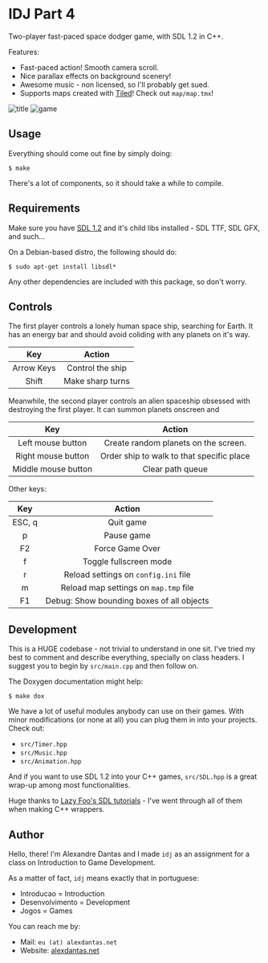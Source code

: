 # IDJ Part 4

Two-player fast-paced space dodger game, with SDL 1.2 in C++.

Features:

* Fast-paced action! Smooth camera scroll.
* Nice parallax effects on background scenery!
* Awesome music - non licensed, so I'll probably get sued.
* Supports maps created with [Tiled][tiled]! Check out `map/map.tmx`!

![title](http://www.alexdantas.net/projects/idj-part-4/screenshots/title.png)
![game](http://www.alexdantas.net/projects/idj-part-4/screenshots/game.png)

## Usage

Everything should come out fine by simply doing:

    $ make

There's a lot of components, so it should take a while to compile.

## Requirements

Make sure you have [SDL 1.2][sdl] and it's child libs installed -
SDL TTF, SDL GFX, and such...

On a Debian-based distro, the following should do:

    $ sudo apt-get install libsdl*

Any other dependencies are included with this package, so don't
worry.

## Controls

The first player controls a lonely human space ship, searching for Earth.
It has an energy bar and should avoid coliding with any planets on it's way.

| Key        | Action           |
| :--------: | :--------------: |
| Arrow Keys | Control the ship |
| Shift      | Make sharp turns |

Meanwhile, the second player controls an alien spaceship obsessed with
destroying the first player. It can summon planets onscreen and

| Key                 | Action                                    |
| :-----------------: | :---------------------------------------: |
| Left mouse button   | Create random planets on the screen.      |
| Right mouse button  | Order ship to walk to that specific place |
| Middle mouse button | Clear path queue                          |

Other keys:

| Key                | Action                                    |
| :----------------: | :---------------------------------------: |
| ESC, q             | Quit game |
| p                  | Pause game |
| F2                 | Force Game Over |
| f                  | Toggle fullscreen mode |
| r                  | Reload settings on `config.ini` file |
| m                  | Reload map settings on `map.tmp` file |
| F1                 | Debug: Show bounding boxes of all objects |

## Development

This is a HUGE codebase - not trivial to understand in one sit.
I've tried my best to comment and describe everything, specially
on class headers.
I suggest you to begin by `src/main.cpp` and then follow on.

The Doxygen documentation might help:

    $ make dox

We have a lot of useful modules anybody can use on their games.
With minor modifications (or none at all) you can plug them in
into your projects. Check out:

* `src/Timer.hpp`
* `src/Music.hpp`
* `src/Animation.hpp`

And if you want to use SDL 1.2 into your C++ games, `src/SDL.hpp`
is a great wrap-up among most functionalities.

Huge thanks to [Lazy Foo's SDL tutorials][lazyfoo] - I've went
through all of them when making C++ wrappers.

## Author

Hello, there! I'm Alexandre Dantas and I made `idj` as an assignment for a class
on Introduction to Game Development.

As a matter of fact, `idj` means exactly that in portuguese:

* Introducao = Introduction
* Desenvolvimento = Development
* Jogos = Games

You can reach me by:

* Mail: `eu (at) alexdantas.net`
* Website: [alexdantas.net](http://alexdantas.net)

[sdl]: http://www.libsdl.org/download-1.2.php
[tiled]: http://www.mapeditor.org/
[lazyfoo]: http://lazyfoo.net/SDL_tutorials/

